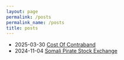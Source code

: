 ```yaml
---
layout: page
permalink: /posts
permalink_name: /posts
title: posts
---
```


- 2025-03-30 [Cost Of Contraband](/2025/03/30/cost-of-contraband.html)
- 2024-11-04 [Somali Pirate Stock Exchange](/2024/11/04/somali-pirate-stock-exchange.html)
